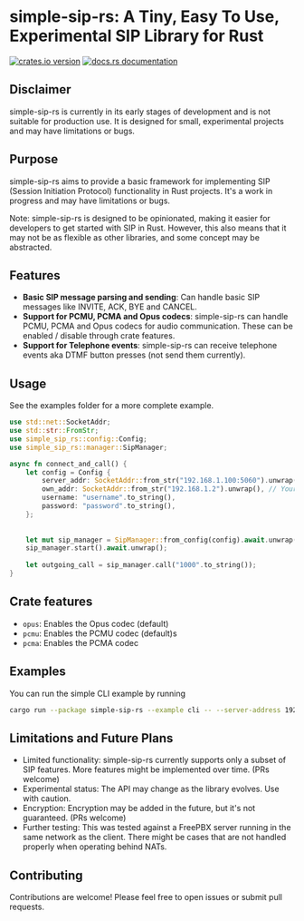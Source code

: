 # simple-sip-rs: A Tiny, Easy To Use, Experimental SIP Library for Rust

[![crates.io version](https://img.shields.io/crates/v/simple-sip-rs.svg)](https://crates.io/crates/simple-sip-rs)
[![docs.rs documentation](https://img.shields.io/docsrs/simple-sip-rs)](https://docs.rs/simple-sip-rs)

## Disclaimer
simple-sip-rs is currently in its early stages of development and is not suitable for production use. It is designed for small, experimental projects and may have limitations or bugs.

## Purpose
simple-sip-rs aims to provide a basic framework for implementing SIP (Session Initiation Protocol) functionality in Rust projects. It's a work in progress and may have limitations or bugs.

Note: simple-sip-rs is designed to be opinionated, making it easier for developers to get started with SIP in Rust.
However, this also means that it may not be as flexible as other libraries, and some concept may be abstracted.

## Features
- **Basic SIP message parsing and sending**: Can handle basic SIP messages like INVITE, ACK, BYE and CANCEL.
- **Support for PCMU, PCMA and Opus codecs**: simple-sip-rs can handle PCMU, PCMA and Opus codecs for audio communication. These can be enabled / disable through crate features.
- **Support for Telephone events**: simple-sip-rs can receive telephone events aka DTMF button presses (not send them currently).

## Usage

See the examples folder for a more complete example.

```rust
use std::net::SocketAddr;
use std::str::FromStr;
use simple_sip_rs::config::Config;
use simple_sip_rs::manager::SipManager;

async fn connect_and_call() {
    let config = Config {
        server_addr: SocketAddr::from_str("192.168.1.100:5060").unwrap(), // IP of SIP server
        own_addr: SocketAddr::from_str("192.168.1.2").unwrap(), // Your IP in relation to the SIP server
        username: "username".to_string(),
        password: "password".to_string(),
    };
    
    
    let mut sip_manager = SipManager::from_config(config).await.unwrap();
    sip_manager.start().await.unwrap();
    
    let outgoing_call = sip_manager.call("1000".to_string());
}
```

## Crate features

- `opus`: Enables the Opus codec (default)
- `pcmu`: Enables the PCMU codec (default)s
- `pcma`: Enables the PCMA codec

## Examples

You can run the simple CLI example by running

```bash
cargo run --package simple-sip-rs --example cli -- --server-address 192.168.1.2:5060 --own-address 192.168.1.10:5060 --username username --password password
```

## Limitations and Future Plans

- Limited functionality: simple-sip-rs currently supports only a subset of SIP features. More features might be implemented over time. (PRs welcome)
- Experimental status: The API may change as the library evolves. Use with caution.
- Encryption: Encryption may be added in the future, but it's not guaranteed. (PRs welcome)
- Further testing: This was tested against a FreePBX server running in the same network as the client. There might be cases that are not
handled properly when operating behind NATs.

## Contributing
Contributions are welcome! Please feel free to open issues or submit pull requests.